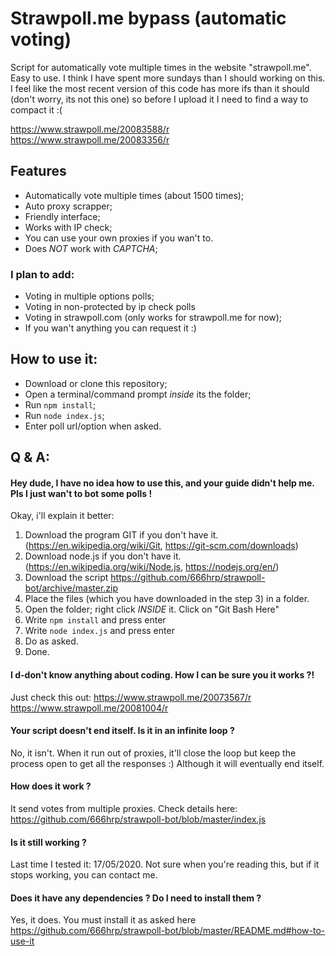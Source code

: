 # Strawpoll.me bypass (automatic voting)
Script for automatically vote multiple times in the website "strawpoll.me". Easy to use. 
I think I have spent more sundays than I should working on this. I feel like the most recent version of this code has more ifs than it should (don't worry, its not this one) so before I upload it I need to find a way to compact it :(

https://www.strawpoll.me/20083588/r                https://www.strawpoll.me/20083356/r

## Features
- Automatically vote multiple times (about 1500 times);
- Auto proxy scrapper;
- Friendly interface;
- Works with IP check;
- You can use your own proxies if you wan't to.
- Does *NOT* work with _CAPTCHA_;

### I plan to add:
- Voting in multiple options polls;
- Voting in non-protected by ip check polls
- Voting in strawpoll.com (only works for strawpoll.me for now);
- If you wan't anything you can request it :)



## How to use it:
- Download or clone this repository;
- Open a terminal/command prompt *inside* its the folder;
- Run ```npm install```;
- Run ```node index.js```;
- Enter poll url/option when asked.

## Q & A:





#### Hey dude, I have no idea how to use this, and your guide didn't help me. Pls I just wan't to bot some polls !
Okay, i'll explain it better:

1. Download the program GIT if you don't have it. (https://en.wikipedia.org/wiki/Git, https://git-scm.com/downloads)
2. Download node.js if you don't have it. (https://en.wikipedia.org/wiki/Node.js, https://nodejs.org/en/)
3. Download the script https://github.com/666hrp/strawpoll-bot/archive/master.zip
4. Place the files (which you have downloaded in the step 3) in a folder.
5. Open the folder; right click _INSIDE_ it. Click on "Git Bash Here"
6. Write ```npm install``` and press enter
7. Write ```node index.js``` and press enter
8. Do as asked.
9. Done.


#### I d-don't know anything about coding. How I can be sure you it works ?!
Just check this out: https://www.strawpoll.me/20073567/r https://www.strawpoll.me/20081004/r

#### Your script doesn't end itself. Is it in an infinite loop ?
No, it isn't. When it run out of proxies, it'll close the loop but keep the process open to get all the responses :)
Although it will eventually end itself.

#### How does it work ?
It send votes from multiple proxies. Check details here: https://github.com/666hrp/strawpoll-bot/blob/master/index.js

#### Is it still working ?
Last time I tested it: 17/05/2020. Not sure when you're reading this, but if it stops working, you can contact me.

#### Does it have any dependencies ? Do I need to install them ?
Yes, it does. You must install it as asked here https://github.com/666hrp/strawpoll-bot/blob/master/README.md#how-to-use-it
